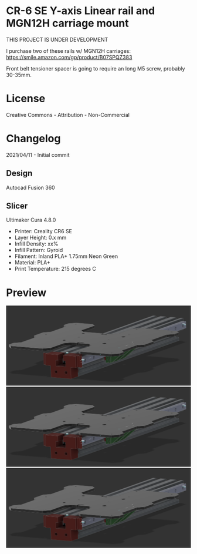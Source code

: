 # CR-6 SE Y-axis Linear rail and MGN12H carriage mount

THIS PROJECT IS UNDER DEVELOPMENT

I purchase two of these rails w/ MGN12H carriages: https://smile.amazon.com/gp/product/B07SPQZ383

Front belt tensioner spacer is going to require an long M5 screw, probably 30-35mm.

# License

Creative Commons - Attribution - Non-Commercial

# Changelog

2021/04/11 - Initial commit


## Design

Autocad Fusion 360 

## Slicer

Ultimaker Cura 4.8.0
- Printer: Creality CR6 SE
- Layer Height: 0.x mm
- Infill Density: xx%
- Infill Pattern: Gyroid
- Filament: Inland PLA+ 1.75mm Neon Green
- Material: PLA+
- Print Temperature: 215 degrees C

# Preview
![assembly1.png](assembly1.png "assembly1.png")
![assembly2.png](assembly1.png "assembly2.png")
![assembly3.png](assembly1.png "assembly3.png")
